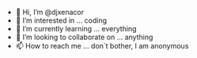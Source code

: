 - 👋 Hi, I’m @djxenacor
- 👀 I’m interested in ... coding
- 🌱 I’m currently learning ... everything
- 💞️ I’m looking to collaborate on ... anything
- 📫 How to reach me ... don`t bother, I am anonymous

<!---
djxenacor/djxenacor is a ✨ special ✨ repository because its `README.md` (this file) appears on your GitHub profile.
You can click the Preview link to take a look at your changes.
--->
